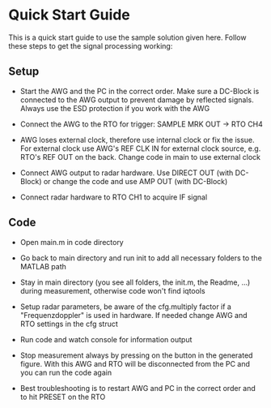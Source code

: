# Quick Start Guide

This is a quick start guide to use the sample solution given here. Follow these steps to get the signal processing working:

## Setup

- Start the AWG and the PC in the correct order. Make sure a DC-Block is connected to the AWG output to prevent damage by reflected signals. Always use the ESD protection if you work with the AWG

- Connect the AWG to the RTO for trigger: SAMPLE MRK OUT -> RTO CH4

- AWG loses external clock, therefore use internal clock or fix the issue. For external clock use AWG's REF CLK IN for external clock source, e.g. RTO's REF OUT on the back. Change code in main to use external clock 

- Connect AWG output to radar hardware. Use DIRECT OUT (with DC-Block) or change the code and use AMP OUT (with DC-Block)

- Connect radar hardware to RTO CH1 to acquire IF signal

## Code

- Open main.m in code directory

- Go back to main directory and run init to add all necessary folders to the MATLAB path

- Stay in main directory (you see all folders, the init.m, the Readme, ...) during measurement, otherwise code won't find iqtools

- Setup radar parameters, be aware of the cfg.multiply factor if a "Frequenzdoppler" is used in hardware. If needed change AWG and RTO settings in the cfg struct

- Run code and watch console for information output 

- Stop measurement always by pressing on the button in the generated figure. With this AWG and RTO will be disconnected from the PC and you can run the code again

- Best troubleshooting is to restart AWG and PC in the correct order and to hit PRESET on the RTO

